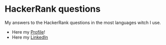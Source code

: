 # HackerRank questions

My answers to the HackerRank questions in the most languages witch I use.

- Here my [Profile](https://www.hackerrank.com/xonfps)!
- Here my [LinkedIn](https://www.linkedin.com/in/isaquesouz1/)

